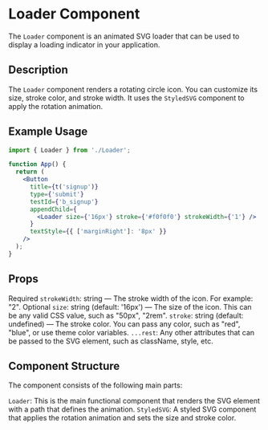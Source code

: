 # Loader Component

The `Loader` component is an animated SVG loader that can be used to display a loading indicator in your application.

## Description

The `Loader` component renders a rotating circle icon. You can customize its size, stroke color, and stroke width. It uses the `StyledSVG` component to apply the rotation animation.

## Example Usage

```jsx
import { Loader } from './Loader';

function App() {
  return (
    <Button
      title={t('signup')}
      type={'submit'}
      testId={'b_signup'}
      appendChild={
        <Loader size={'16px'} stroke={'#f0f0f0'} strokeWidth={'1'} />
      }
      textStyle={{ ['marginRight']: '8px' }}
    />
  );
}
```

## Props

Required
`strokeWidth`: string — The stroke width of the icon. For example: "2".
Optional
`size`: string (default: '16px') — The size of the icon. This can be any valid CSS value, such as "50px", "2rem".
`stroke`: string (default: undefined) — The stroke color. You can pass any color, such as "red", "blue", or use theme color variables.
`...rest`: Any other attributes that can be passed to the SVG element, such as className, style, etc.

## Component Structure

The component consists of the following main parts:

`Loader`: This is the main functional component that renders the SVG element with a path that defines the animation.
`StyledSVG`: A styled SVG component that applies the rotation animation and sets the size and stroke color.
